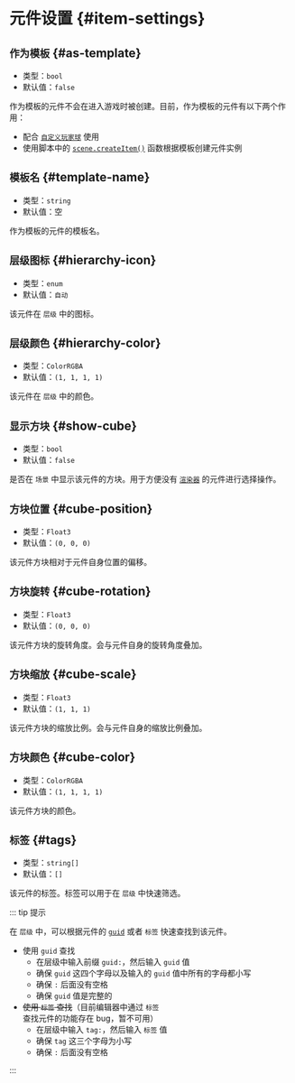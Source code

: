 # 元件设置 {#item-settings}

## `作为模板` {#as-template}

- 类型：`bool`
- 默认值：`false`

作为模板的元件不会在进入游戏时被创建。目前，作为模板的元件有以下两个作用：

- 配合 [`自定义玩家球`](../sceneSettings/customBall) 使用
- 使用脚本中的 [`scene.createItem()`](https://github.com/Withered-Flower-0422/BST/blob/main/_Typings/gameApi/modules/scene.d.ts) 函数根据模板创建元件实例

## `模板名`<badge text="作为模板 = true" /> {#template-name}

- 类型：`string`
- 默认值：空

作为模板的元件的模板名。

## `层级图标` {#hierarchy-icon}

- 类型：`enum`
- 默认值：`自动`

该元件在 `层级` 中的图标。

## `层级颜色` {#hierarchy-color}

- 类型：`ColorRGBA`
- 默认值：`(1, 1, 1, 1)`

该元件在 `层级` 中的颜色。

## `显示方块` {#show-cube}

- 类型：`bool`
- 默认值：`false`

是否在 `场景` 中显示该元件的方块。用于方便没有 [`渲染器`](renderer) 的元件进行选择操作。

## `方块位置`<badge text="显示方块 = true" /> {#cube-position}

- 类型：`Float3`
- 默认值：`(0, 0, 0)`

该元件方块相对于元件自身位置的偏移。

## `方块旋转`<badge text="显示方块 = true" /> {#cube-rotation}

- 类型：`Float3`
- 默认值：`(0, 0, 0)`

该元件方块的旋转角度。会与元件自身的旋转角度叠加。

## `方块缩放`<badge text="显示方块 = true" /> {#cube-scale}

- 类型：`Float3`
- 默认值：`(1, 1, 1)`

该元件方块的缩放比例。会与元件自身的缩放比例叠加。

## `方块颜色`<badge text="显示方块 = true" /> {#cube-color}

- 类型：`ColorRGBA`
- 默认值：`(1, 1, 1, 1)`

该元件方块的颜色。

## `标签` {#tags}

- 类型：`string[]`
- 默认值：`[]`

该元件的标签。标签可以用于在 `层级` 中快速筛选。

::: tip 提示

在 `层级` 中，可以根据元件的 [`guid`](item#Guid) 或者 `标签` 快速查找到该元件。

- 使用 `guid` 查找
  - 在层级中输入前缀 `guid:`，然后输入 `guid` 值
  - 确保 `guid` 这四个字母以及输入的 `guid` 值中所有的字母都小写
  - 确保 `:` 后面没有空格
  - 确保 `guid` 值是完整的
- ~~使用 `标签` 查找~~（目前编辑器中通过 `标签` 查找元件的功能存在 bug，暂不可用）
  - 在层级中输入 `tag:`，然后输入 `标签` 值
  - 确保 `tag` 这三个字母为小写
  - 确保 `:` 后面没有空格

:::
